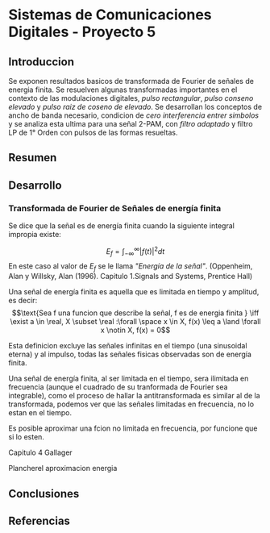 # Sistemas de Comunicaciones Digitales - Proyecto 5

## Introduccion
Se exponen resultados basicos de transformada de Fourier de señales de energia finita. Se resuelven algunas transformadas importantes en el contexto de las modulaciones digitales, *pulso rectangular*, *pulso conseno elevado* y *pulso raiz de coseno de elevado*. Se desarrollan los conceptos de ancho de banda necesario, condicion de *cero interferencia entrer simbolos* y se analiza esta ultima para una señal 2-PAM, con *filtro adaptado* y filtro LP de 1° Orden con pulsos de las formas resueltas.

## Resumen 

## Desarrollo

### Transformada de Fourier de Señales de energía finita
Se dice que la señal es de energía finita cuando la siguiente integral impropia existe:

$$ E_f = \int_{-\infty}^{\infty}{|f(t)|^2 dt} $$
En este caso al valor de $E_f$ se le llama *"Energía de la señal"*. (Oppenheim, Alan y Willsky, Alan (1996). Capitulo 1.Signals and Systems, Prentice Hall)

Una señal de energía finita es aquella que es limitada en tiempo y amplitud, es decir:
$$\text{Sea f una funcion que describe la señal, f es de energia finita } \iff \exist a \in \real, X \subset \real :\forall \space x \in X, f(x) \leq a \land \forall x \notin X, f(x) = 0$$

Esta definicion excluye las señales infinitas en el tiempo (una sinusoidal eterna) y al impulso, todas las señales fisicas observadas son de energía finita.

Una señal de energía finita, al ser limitada en el tiempo, sera ilimitada en frecuencia (aunque el cuadrado de su tranformada de Fourier sea integrable), como el proceso de hallar la antitransformada es similar al de la transformada, podemos ver que las señales limitadas en frecuencia, no lo estan en el tiempo.


Es posible aproximar una fcion no limitada en frecuencia, por funcione que si lo esten.

Capitulo 4 Gallager

Plancherel aproximacion energia 





## Conclusiones

## Referencias

